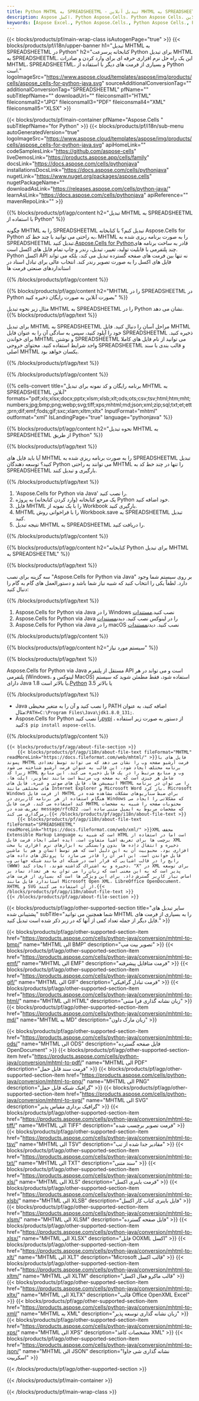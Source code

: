 ```yaml
---
title: Python MHTML به SPREADSHEETML - تبدیل آنلاین MHTML به SPREADSHEETML
description: Aspose اکسل. Python Aspose.Cells. Python Aspose Cells. رایگان آنلاین Python تبدیل MHTML به SPREADSHEETML ذخیره فرمت. Python MHTML به فرمت SPREADSHEETML. MHTML را در SPREADSHEETML Python ذخیره کنید.
keywords: [Aspose Excel., Python Aspose.Cells., Python Aspose Cells., Python MHTML to SPREADSHEETML saveformat., Free Online MHTML to SPREADSHEETML Python., Python Convert MHTML to SPREADSHEETML]
---
```

{{< blocks/products/pf/main-wrap-class isAutogenPage="true" >}}
{{< blocks/products/pf/i18n/upper-banner h1="تبدیل MHTML به SPREADSHEETML در Python" h2="کتابخانه پرسرعت Python برای تبدیل MHTML به SPREADSHEETML. این یک راه حل نرم افزاری حرفه ای برای وارد کردن و صادرات MHTML، SPREADSHEETML، و بسیاری از فرمت های دیگر با استفاده از Python است." logoImageSrc="https://www.aspose.cloud/templates/aspose/img/products/cells/aspose_cells-for-python-java.svg" sourceAdditionalConversionTag="" additionalConversionTag="SPREADSHEETML" pfName="" subTitlepfName="" downloadUrl="" fileiconsmall1="HTML" fileiconsmall2="JPG" fileiconsmall3="PDF" fileiconsmall4="XML" fileiconsmall5="XLSX" >}}

{{< blocks/products/pf/main-container pfName="Aspose.Cells " subTitlepfName="for Python" >}}
{{< blocks/products/pf/i18n/sub-menu autoGeneratedVersion="true" logoImageSrc="https://www.aspose.cloud/templates/aspose/img/products/cells/aspose_cells-for-python-java.svg" apiHomeLink="" codeSamplesLink="https://github.com/aspose-cells" liveDemosLink="https://products.aspose.app/cells/family" docsLink="https://docs.aspose.com/cells/pythonjava" installationsDocsLink="https://docs.aspose.com/cells/pythonjava" nugetLink="https://www.nuget.org/packages/aspose.cells" nugetPackageName="" downloadAsLink="https://releases.aspose.com/cells/python-java/" learnAsLink="https://docs.aspose.com/cells/pythonjava" apiReference="" mavenRepoLink="" >}}


{{% blocks/products/pf/agp/content h2="تبدیل MHTML به SPREADSHEETML با استفاده از Python" %}}

چگونه MHTML را به SPREADSHEETML تبدیل کنم؟ با کتابخانه Aspose.Cells for Python به راحتی می توانید با چند خط کد، MHTML را به صورت برنامه ریزی شده به SPREADSHEETML تبدیل کنید.[Aspose.Cells for Python](https://pypi.org/project/aspose-cells)قادر به ساخت برنامه های چند پلتفرمی با قابلیت تولید، تغییر، تبدیل، رندر و چاپ تمام فایل های اکسل است. Python اکسل API نه تنها بین فرمت های صفحه گسترده تبدیل می کند، بلکه می تواند فایل های اکسل را به صورت تصویر رندر کند. انتخاب عالی برای تبادل اسناد در استانداردهای صنعتی فرمت ها
 
{{% /blocks/products/pf/agp/content %}}

{{% blocks/products/pf/agp/content h2="MHTML را در SPREADSHEETML در Python بصورت آنلاین به صورت رایگان ذخیره کنید" %}}

مثال زیر نحوه تبدیل MHTML به SPREADSHEETML را در Python نشان می دهد.
{{% blocks/products/pf/agp/text %}}

برای تبدیل MHTML به SPREADSHEETML مراحل آسان را دنبال کنید. فایل MHTML خود را آپلود کنید، سپس به سادگی آن را به عنوان فایل SPREADSHEETML ذخیره کنید. برای خواندن MHTML و نوشتن SPREADSHEETML می توانید از نام فایل های کاملا واجد شرایط استفاده کنید. محتوای خروجی SPREADSHEETML و قالب بندی با سند اصلی MHTML یکسان خواهد بود.

{{% /blocks/products/pf/agp/text %}}

{{% /blocks/products/pf/agp/content %}}

{{% cells-convert title="برنامه رایگان و کد نمونه برای تبدیل MHTML به SPREADSHEETML آنلاین" formats="pdf;xls;xlsx;docx;pptx;xlsm;xlsb;xlt;ods;ots;csv;tsv;html;htm;mht;numbers;jpg;bmp;png;webp;svg;tiff;xps;mhtml;md;json;xml;zip;sql;txt;et;ett;prn;dif;emf;fods;gif;sxc;xlam;xltm;xltx" InputFormat="mhtml" outformat="xml" IsLandingPage="true" language="pythonjava" %}}

{{% blocks/products/pf/agp/content h2="نحوه تبدیل MHTML به SPREADSHEETML از طریق Python" %}}

{{% blocks/products/pf/agp/text %}}

آیا باید فایل های MHTML را به صورت برنامه ریزی شده به SPREADSHEETML تبدیل کنید؟ توسعه دهندگان Python می توانند به راحتی MHTML را تنها در چند خط کد به SPREADSHEETML بارگیری و تبدیل کنند.

{{% /blocks/products/pf/agp/text %}}

1.  'Aspose.Cells for Python via Java' را نصب کنید.
1.  یک مرجع کتابخانه (وارد کردن کتابخانه) به پروژه Python خود اضافه کنید.
1.  فایل MHTML را با یک نمونه از Workbook بارگیری کنید.
1.  MHTML را با فراخوانی روش Workbook.save به SPREADSHEETML تبدیل کنید.
1.  نتیجه تبدیل MHTML به SPREADSHEETML را دریافت کنید.

{{% /blocks/products/pf/agp/content %}}

{{% blocks/products/pf/agp/content h2="کتابخانه Python برای تبدیل MHTML به SPREADSHEETML" %}}

{{% blocks/products/pf/agp/text %}}

سه گزینه برای نصب "Aspose.Cells for Python via Java" بر روی سیستم شما وجود دارد. لطفاً یکی را انتخاب کنید که شبیه نیاز شما باشد و دستورالعمل های گام به گام را دنبال کنید:

{{% /blocks/products/pf/agp/text %}}

1.  Aspose.Cells for Python via Java را در Windows نصب کنید.[مستندات](https://docs.aspose.com/cells/python-java/getting-started/#windows)
1.  Aspose.Cells for Python via Java را در لینوکس نصب کنید. دیدن[مستندات](https://docs.aspose.com/cells/python-java/getting-started/#linux)
1.  Aspose.Cells for Python via Java را در macOS نصب کنید. دیدن[مستندات](https://docs.aspose.com/cells/python-java/getting-started/#macos)

{{% /blocks/products/pf/agp/content %}}

{{% blocks/products/pf/agp/content h2="سیستم مورد نیاز" %}}

{{% blocks/products/pf/agp/text %}}

Aspose.Cells for Python via Java مستقل از پلتفرم API است و می تواند در هر پلتفرمی (Windows، لینوکس و MacOS) استفاده شود، فقط مطمئن شوید که سیستم دارای Java 1.8 یا بالاتر است،[Python](https://www.python.org/downloads/) 3.5 یا بالاتر
 
{{% /blocks/products/pf/agp/text %}}

-  Java را نصب کنید و آن را به متغیر محیطی PATH اضافه کنید، به عنوان مثال:<code>PATH=C:\Program Files\Java\jdk1.8.0_131;</code>.
- Aspose.Cells for Python را نصب کنید<a href="https://pypi.org/project/aspose-cells/">pypi</a> ، از دستور به صورت زیر استفاده کنید:<code>$ pip install aspose-cells</code>.

{{% /blocks/products/pf/agp/content %}}

<!-- aboutfile Starts -->
    {{< blocks/products/pf/agp/about-file-section >}}
        {{< blocks/products/pf/agp/i18n/about-file-text fileFormat="MHTML" readMoreLink="https://docs.fileformat.com/web/mhtml/" >}}فایل های با پسوند MHTML فرمت آرشیو صفحه وب را نشان می دهد که می تواند توسط تعدادی برنامه مختلف ایجاد شود. این قالب به عنوان فرمت آرشیو شناخته می شود زیرا کد HTML وب و منابع مرتبط را در یک فایل ذخیره می کند. این منابع شامل هر چیزی است که به صفحه وب مرتبط است مانند تصاویر، اپلت ها، انیمیشن ها، فایل های صوتی و غیره. فایل های MHTML را می توان در برنامه های مختلفی مانند Internet Explorer و Microsoft Word باز کرد. Microsoft Windows از فرمت فایل MHTML برای ضبط سناریوهای مشکلات مشاهده شده در هنگام استفاده از هر برنامه کاربردی در Windows که مشکلاتی را ایجاد می کند استفاده می کند. فرمت فایل MHTML محتویات صفحه را شبیه به مشخصات تعریف شده در message/rfc822 که مشخصات مربوط به ایمیل متنی ساده است، رمزگذاری می کند.{{< /blocks/products/pf/agp/i18n/about-file-text >}}
        {{< blocks/products/pf/agp/i18n/about-file-text fileFormat="SPREADSHEETML" readMoreLink="https://docs.fileformat.com/web/xml/" >}}XML مخفف Extensible Markup Language است که شبیه به HTML است اما در استفاده از برچسب ها برای تعریف اشیا متفاوت است. ایده اصلی ایجاد فرمت فایل XML ذخیره و انتقال داده ها بدون وابستگی به ابزارهای نرم افزاری یا سخت افزاری بود. محبوبیت آن به این دلیل است که هم توسط انسان و هم با ماشین قابل خواندن است. این امر آن را قادر می سازد تا پروتکل های داده های رایج را در قالب اشیایی که قرار است در شبکه ای مانند شبکه جهانی وب (WWW) ذخیره و به اشتراک گذاشته شوند، ایجاد کند. "X" در XML برای توسعه پذیر است که به این معنی است که زبان را می توان به هر تعداد نماد بر اساس نیاز کاربر گسترش داد. برای این ویژگی ها است که بسیاری از فرمت های استاندارد فایل مانند Microsoft Open XML، LibreOffice OpenDocument، XHTML و SVG از آن استفاده می کنند.{{< /blocks/products/pf/agp/i18n/about-file-text >}}
    {{< /blocks/products/pf/agp/about-file-section >}}
<!-- aboutfile Ends -->

{{< blocks/products/pf/agp/other-supported-section title="سایر تبدیل های پشتیبانی شده" subTitle="شما همچنین می توانید MHTML را به بسیاری از فرمت های فایل دیگر از جمله تعداد کمی از آنها که در زیر ذکر شده است تبدیل کنید." >}}

{{< blocks/products/pf/agp/other-supported-section-item href="https://products.aspose.com/cells/python-java/conversion/mhtml-to-bmp/" name="MHTML الی BMP" description="تصویر بیت مپ" >}}
{{< blocks/products/pf/agp/other-supported-section-item href="https://products.aspose.com/cells/python-java/conversion/mhtml-to-emf/" name="MHTML الی EMF" description="فرمت متافایل پیشرفته" >}}
{{< blocks/products/pf/agp/other-supported-section-item href="https://products.aspose.com/cells/python-java/conversion/mhtml-to-gif/" name="MHTML الی GIF" description="فرمت تبادل گرافیکی" >}}
{{< blocks/products/pf/agp/other-supported-section-item href="https://products.aspose.com/cells/python-java/conversion/mhtml-to-html/" name="MHTML الی HTML" description="زبان نشانه گذاری فرا متنی" >}}
{{< blocks/products/pf/agp/other-supported-section-item href="https://products.aspose.com/cells/python-java/conversion/mhtml-to-md/" name="MHTML به MD" description="زبان مارک داون" >}}

{{< blocks/products/pf/agp/other-supported-section-item href="https://products.aspose.com/cells/python-java/conversion/mhtml-to-ods/" name="MHTML الی ODS" description="فایل صفحه گسترده OpenDocument" >}}
{{< blocks/products/pf/agp/other-supported-section-item href="https://products.aspose.com/cells/python-java/conversion/mhtml-to-pdf/" name="MHTML الی PDF" description="فرمت سند قابل حمل" >}}
{{< blocks/products/pf/agp/other-supported-section-item href="https://products.aspose.com/cells/python-java/conversion/mhtml-to-png/" name="MHTML الی PNG" description="گرافیک شبکه قابل حمل" >}}
{{< blocks/products/pf/agp/other-supported-section-item href="https://products.aspose.com/cells/python-java/conversion/mhtml-to-svg/" name="MHTML الی SVG" description="گرافیک برداری مقیاس پذیر" >}}
{{< blocks/products/pf/agp/other-supported-section-item href="https://products.aspose.com/cells/python-java/conversion/mhtml-to-tiff/" name="MHTML الی TIFF" description="فرمت تصویر برچسب شده" >}}
{{< blocks/products/pf/agp/other-supported-section-item href="https://products.aspose.com/cells/python-java/conversion/mhtml-to-tsv/" name="MHTML الی TSV" description="مقادیر جدا شده از تب" >}}
{{< blocks/products/pf/agp/other-supported-section-item href="https://products.aspose.com/cells/python-java/conversion/mhtml-to-txt/" name="MHTML الی TXT" description="سند متنی" >}}
{{< blocks/products/pf/agp/other-supported-section-item href="https://products.aspose.com/cells/python-java/conversion/mhtml-to-xls/" name="MHTML الی XLS" description="فرمت باینری اکسل" >}}
{{< blocks/products/pf/agp/other-supported-section-item href="https://products.aspose.com/cells/python-java/conversion/mhtml-to-xlsb/" name="MHTML الی XLSB" description="فایل باینری کتاب کار اکسل" >}}
{{< blocks/products/pf/agp/other-supported-section-item href="https://products.aspose.com/cells/python-java/conversion/mhtml-to-xlsm/" name="MHTML الی XLSM" description="فایل صفحه گسترده" >}}
{{< blocks/products/pf/agp/other-supported-section-item href="https://products.aspose.com/cells/python-java/conversion/mhtml-to-xlsx/" name="MHTML الی XLSX" description="فایل OOXML اکسل" >}}
{{< blocks/products/pf/agp/other-supported-section-item href="https://products.aspose.com/cells/python-java/conversion/mhtml-to-xlt/" name="MHTML الی XLT" description="Microsoft قالب اکسل" >}}
{{< blocks/products/pf/agp/other-supported-section-item href="https://products.aspose.com/cells/python-java/conversion/mhtml-to-xltm/" name="MHTML الی XLTM" description="قالب ماکرو فعال اکسل" >}}
{{< blocks/products/pf/agp/other-supported-section-item href="https://products.aspose.com/cells/python-java/conversion/mhtml-to-xltx/" name="MHTML الی XLTX" description="قالب Office OpenXML Excel" >}}
{{< blocks/products/pf/agp/other-supported-section-item href="https://products.aspose.com/cells/python-java/conversion/mhtml-to-xml/" name="MHTML به XML" description="زبان نشانه گذاری توسعه پذیر" >}}
{{< blocks/products/pf/agp/other-supported-section-item href="https://products.aspose.com/cells/python-java/conversion/mhtml-to-xps/" name="MHTML الی XPS" description="مشخصات کاغذ XML" >}}
{{< blocks/products/pf/agp/other-supported-section-item href="https://products.aspose.com/cells/python-java/conversion/mhtml-to-json/" name="MHTML الی JSON" description="نشانه گذاری شی جاوا اسکریپت" >}}

{{< /blocks/products/pf/agp/other-supported-section >}}

{{< /blocks/products/pf/main-container >}}
    
{{< /blocks/products/pf/main-wrap-class >}}
